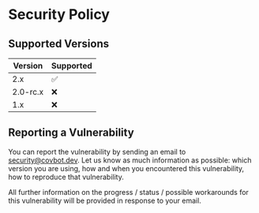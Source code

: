 # Security Policy

## Supported Versions

| Version  | Supported          |
| -------- | ------------------ |
| 2.x      | :white_check_mark: |
| 2.0-rc.x | :x:                |
| 1.x      | :x:                |

## Reporting a Vulnerability

You can report the vulnerability by sending an email to security@covbot.dev. Let us know as much information as possible: which version you are using, how and when you encountered this vulnerability, how to reproduce that vulnerability.

All further information on the progress / status / possible workarounds for this vulnerability will be provided in response to your email.
